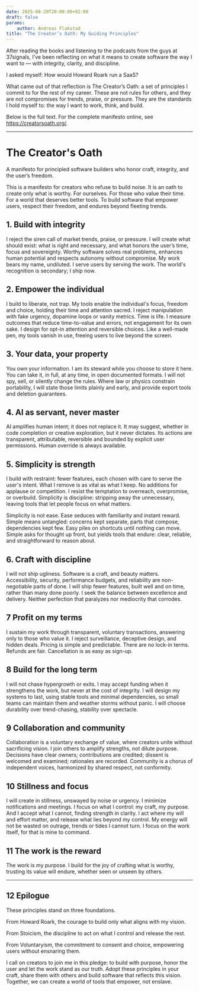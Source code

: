 ```yaml
---
date: 2025-08-20T20:00:00+02:00
draft: false
params:
    author: Andreas Flakstad
title: "The Creator’s Oath: My Guiding Principles"
---
```


After reading the books and listening to the podcasts from the guys at
37signals, I’ve been reflecting on what it means to create software the way I
want to — with integrity, clarity, and discipline.

I asked myself: How would Howard Roark run a SaaS?

What came out of that reflection is The Creator’s Oath: a set of principles I
commit to for the rest of my career. These are not rules for others, and they
are not compromises for trends, praise, or pressure. They are the standards I
hold myself to: the way I want to work, think, and build.

Below is the full text. For the complete manifesto online, see
https://creatorsoath.org/.

<!--more-->

---

# The Creator's Oath

A manifesto for principled software builders who honor craft, integrity, and the user’s freedom.

This is a manifesto for creators who refuse to build noise. It is an
oath to create only what is worthy. For ourselves. For those who value
their time. For a world that deserves better tools. To build software
that empower users, respect their freedom, and endures beyond fleeting
trends.

## 1. Build with integrity

I reject the siren call of market trends, praise, or pressure. I will
create what should exist: what is right and necessary, and what honors
the user’s time, focus and sovereignty. Worthy software solves real
problems, enhances human potential and respects autonomy without
compromise. My work bears my name, undiluted. I serve users by serving
the work. The world's recognition is secondary; I ship now.


## 2. Empower the individual

I build to liberate, not trap. My tools enable the individual's focus,
freedom and choice, holding their time and attention sacred. I reject
manipulation with fake urgency, dopamine loops or vanity metrics. Time
is life. I measure outcomes that reduce time-to-value and errors, not
engagement for its own sake. I design for opt-in attention and
reversible choices. Like a well-made pen, my tools vanish in use,
freeing users to live beyond the screen.


## 3. Your data, your property

You own your information. I am its steward while you choose to store
it here. You can take it, in full, at any time, in open documented
formats. I will not spy, sell, or silently change the rules. Where law
or physics constrain portability, I will state those limits plainly
and early, and provide export tools and deletion guarantees.


## 4. AI as servant, never master

AI amplifies human intent; it does not replace it. It may suggest,
whether in code completion or creative exploration, but it never
dictates. Its actions are transparent, attributable, reversible and
bounded by explicit user permissions. Human override is always
available.


## 5. Simplicity is strength

I build with restraint: fewer features, each chosen with care to serve
the user's intent. What I remove is as vital as what I keep. No
additions for applause or competition. I resist the temptation to
overreach, overpromise, or overbuild. Simplicity is discipline:
stripping away the unnecessary, leaving tools that let people focus on
what matters.

Simplicity is not ease. Ease seduces with familiarity and instant
reward. Simple means untangled: concerns kept separate, parts that
compose, dependencies kept few. Easy piles on shortcuts until nothing
can move. Simple asks for thought up front, but yields tools that
endure: clear, reliable, and straightforward to reason about.

## 6. Craft with discipline

I will not ship ugliness. Software is a craft, and beauty matters.
Accessibility, security, performance budgets, and reliability are
non-negotiable parts of done. I will ship fewer features, built well
and on time, rather than many done poorly. I seek the balance between
excellence and delivery. Neither perfection that paralyzes nor
mediocrity that corrodes.


## 7 Profit on my terms

 I sustain my work through transparent, voluntary transactions,
 answering only to those who value it. I reject surveillance, deceptive
 design, and hidden deals. Pricing is simple and predictable. There are
 no lock-in terms. Refunds are fair. Cancellation is as easy as
 sign-up.


## 8 Build for the long term

I will not chase hypergrowth or exits. I may accept funding when it
strengthens the work, but never at the cost of integrity. I will
design my systems to last, using stable tools and minimal
dependencies, so small teams can maintain them and weather storms
without panic. I will choose durability over trend-chasing, stability
over spectacle.

## 9 Collaboration and community

Collaboration is a voluntary exchange of value, where creators unite
without sacrificing vision. I join others to amplify strengths, not
dilute purpose. Decisions have clear owners; contributions are
credited; dissent is welcomed and examined; rationales are recorded.
Community is a chorus of independent voices, harmonized by shared
respect, not conformity.

## 10 Stillness and focus

I will create in stillness, unswayed by noise or urgency. I minimize
notifications and meetings. I focus on what I control: my craft, my
purpose. And I accept what I cannot, finding strength in clarity. I
act where my will and effort matter, and release what lies beyond my
control. My energy will not be wasted on outrage, trends or tides I
cannot turn. I focus on the work itself, for that is mine to command.

## 11 The work is the reward

The work is my purpose. I build for the joy of crafting what is
worthy, trusting its value will endure, whether seen or unseen by
others.

---

## 12 Epilogue

These principles stand on three foundations.

From Howard Roark, the courage to build only what aligns with my vision.

From Stoicism, the discipline to act on what I control and release the rest.

From Voluntaryism, the commitment to consent and choice, empowering users without ensnaring them.

I call on creators to join me in this pledge: to build with purpose,
honor the user and let the work stand as our truth. Adopt these
principles in your craft, share them with others and build software
that reflects this vision. Together, we can create a world of tools
that empower, not enslave.
